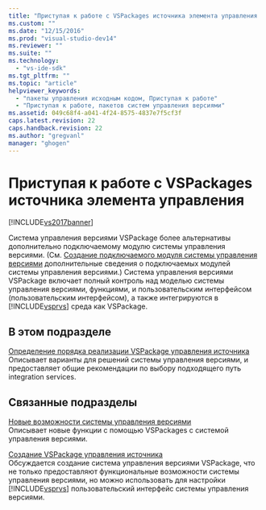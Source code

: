 ```yaml
---
title: "Приступая к работе с VSPackages источника элемента управления | Microsoft Docs"
ms.custom: ""
ms.date: "12/15/2016"
ms.prod: "visual-studio-dev14"
ms.reviewer: ""
ms.suite: ""
ms.technology: 
  - "vs-ide-sdk"
ms.tgt_pltfrm: ""
ms.topic: "article"
helpviewer_keywords: 
  - "пакеты управления исходным кодом, Приступая к работе"
  - "Приступая к работе, пакетов систем управления версиями"
ms.assetid: 049c68f4-a041-4f24-8575-4837e7f5cf3f
caps.latest.revision: 22
caps.handback.revision: 22
ms.author: "gregvanl"
manager: "ghogen"
---
```

# Приступая к работе с VSPackages источника элемента управления
[!INCLUDE[vs2017banner](../../code-quality/includes/vs2017banner.md)]

Система управления версиями VSPackage более альтернативы дополнительно подключаемому модулю системы управления версиями.  \(См. [Создание подключаемого модуля системы управления версиями](../../extensibility/internals/creating-a-source-control-plug-in.md) дополнительные сведения о подключаемых модулей системы управления версиями.\) Система управления версиями VSPackage включает полный контроль над моделью системы управления версиями, функциями, и пользовательским интерфейсом \(пользовательским интерфейсом\), а также интегрируются в [!INCLUDE[vsprvs](../../code-quality/includes/vsprvs_md.md)] среда как VSPackage.  
  
## В этом подразделе  
 [Определение порядка реализации VSPackage управления источника](../../extensibility/internals/determining-whether-to-implement-a-source-control-vspackage.md)  
 Описывает варианты для решений системы управления версиями, и предоставляет общие рекомендации по выбору подходящего путь integration services.  
  
## Связанные подразделы  
 [Новые возможности системы управления версиями](../../extensibility/internals/what-s-new-in-source-control.md)  
 Описывает новые функции с помощью VSPackages с системой управления версиями.  
  
 [Создание VSPackage управления источника](../../extensibility/internals/creating-a-source-control-vspackage.md)  
 Обсуждается создание система управления версиями VSPackage, что не только предоставляют функциональные возможности системы управления версиями, но можно использовать для настройки [!INCLUDE[vsprvs](../../code-quality/includes/vsprvs_md.md)] пользовательский интерфейс системы управления версиями.